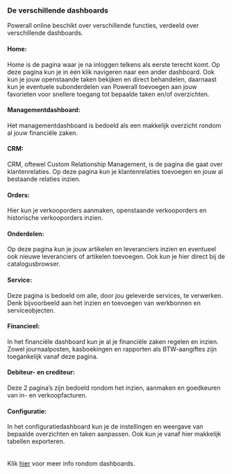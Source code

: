 ### De verschillende dashboards
Powerall online beschikt over verschillende functies, verdeeld over verschillende dashboards.
#### Home: 
Home is de pagina waar je na inloggen telkens als eerste terecht komt. 
Op deze pagina kun je in één klik navigeren naar een ander dashboard. 
Ook kun je jouw openstaande taken bekijken en direct behandelen, daarnaast kun je eventuele subonderdelen van Powerall toevoegen aan jouw favorieten voor snellere toegang tot bepaalde taken en/of overzichten.
#### Managementdashboard: 
Het managementdashboard is bedoeld als een makkelijk overzicht rondom al jouw financiële zaken.
#### CRM: 
CRM, oftewel Custom Relationship Management, is de pagina die gaat over klantenrelaties. 
Op deze pagina kun je klantenrelaties toevoegen en jouw al bestaande relaties inzien.
#### Orders: 
Hier kun je verkooporders aanmaken, openstaande verkooporders en historische verkooporders inzien.
#### Onderdelen:
Op deze pagina kun je jouw artikelen en leveranciers inzien en eventueel ook nieuwe leveranciers of artikelen toevoegen. 
Ook kun je hier direct bij de catalogusbrowser.
#### Service:
Deze pagina is bedoeld om alle, door jou geleverde services, te verwerken. 
Denk bijvoorbeeld aan het inzien en toevoegen van werkbonnen en serviceobjecten.
#### Financieel:
In het financiële dashboard kun je al je financiële zaken regelen en inzien. 
Zowel journaalposten, kasboekingen en rapporten als BTW-aangiftes zijn toegankelijk vanaf deze pagina.
#### Debiteur- en crediteur:
Deze 2 pagina’s zijn bedoeld rondom het inzien, aanmaken en goedkeuren van in- en verkoopfacturen.
#### Configuratie:
In het configuratiedashboard kun je de instellingen en weergave van bepaalde overzichten en taken aanpassen. 
Ook kun je vanaf hier makkelijk tabellen exporteren.
<br><br><br>
Klik [hier]() voor meer info rondom dashboards.

